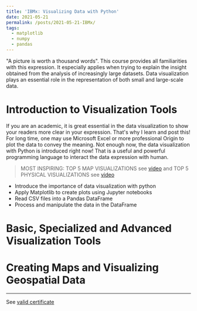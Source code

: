 ```yaml
---
title: 'IBMx: Visualizing Data with Python'
date: 2021-05-21
permalink: /posts/2021-05-21-IBMx/
tags:
  - matplotlib
  - numpy
  - pandas
---
```


"A picture is worth a thousand words". This course provides all familiarities with this expression. It especially applies when trying to explain the insight obtained from the analysis of increasingly large datasets. Data visualization plays an essential role in the representation of both small and large-scale data.

# Introduction to Visualization Tools

If you are an academic, it is great essential in the data visualization to show your readers more clear in your expression. That's why I learn and post this! For long time, one may use Microsoft Excel or more professional Origin to plot the data to convey the meaning. Not enough now, the data visualization with Python is introduced right now! That is a useful and powerful programming language to interact the data expression with human.

> MOST INSPIRING: TOP 5 MAP VISUALIZATIONS see [video](https://www.youtube.com/watch?v=5_n9K4WEal4&t=255s) and TOP 5 PHYSICAL VISUALIZATIONS see [video](https://www.youtube.com/watch?v=tbjra_z6Xf4&t=6s)

* Introduce the importance of data visualization with python
* Apply Matplotlib to create plots using Jupyter notebooks
* Read CSV files into a Pandas DataFrame
* Process and manipulate the data in the DataFrame

# Basic, Specialized and Advanced Visualization Tools


# Creating Maps and Visualizing Geospatial Data


------

See [valid certificate](https://courses.edx.org/certificates/a3e31b24dc9f46f89ca4ee87486a4fab)

